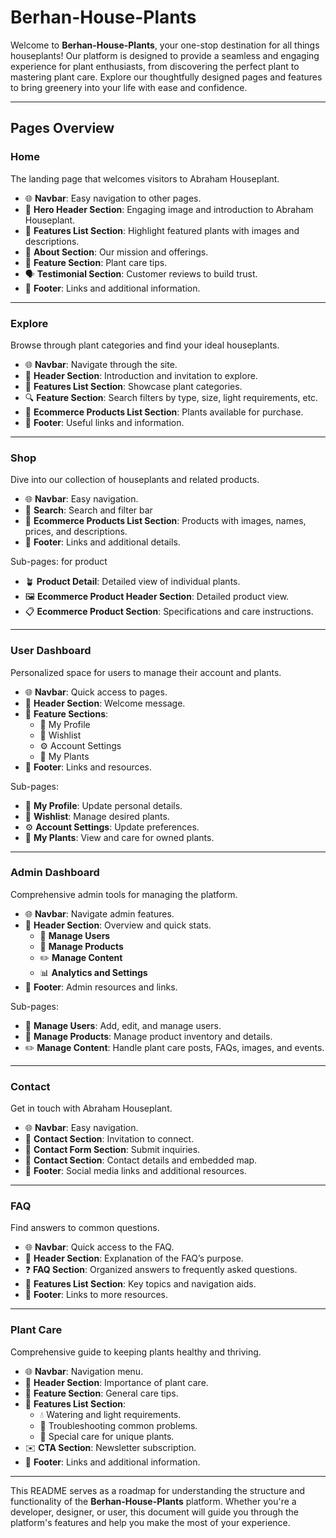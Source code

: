 # Berhan-House-Plants

Welcome to **Berhan-House-Plants**, your one-stop destination for all things houseplants! Our platform is designed to provide a seamless and engaging experience for plant enthusiasts, from discovering the perfect plant to mastering plant care. Explore our thoughtfully designed pages and features to bring greenery into your life with ease and confidence.

---

## Pages Overview

### **Home**

The landing page that welcomes visitors to Abraham Houseplant.

- 🌐 **Navbar**: Easy navigation to other pages.
- 🌟 **Hero Header Section**: Engaging image and introduction to Abraham Houseplant.
- 🌱 **Features List Section**: Highlight featured plants with images and descriptions.
- 🏡 **About Section**: Our mission and offerings.
- 🌿 **Feature Section**: Plant care tips.
- 🗣️ **Testimonial Section**: Customer reviews to build trust.
- 🔗 **Footer**: Links and additional information.

---

### **Explore**

Browse through plant categories and find your ideal houseplants.

- 🌐 **Navbar**: Navigate through the site.
- 🌟 **Header Section**: Introduction and invitation to explore.
- 🌱 **Features List Section**: Showcase plant categories.
- 🔍 **Feature Section**: Search filters by type, size, light requirements, etc.
- 🛒 **Ecommerce Products List Section**: Plants available for purchase.
- 🔗 **Footer**: Useful links and information.

---

### **Shop**

Dive into our collection of houseplants and related products.

- 🌐 **Navbar**: Easy navigation.
- 🛒 **Search**: Search and filter bar
- 🛒 **Ecommerce Products List Section**: Products with images, names, prices, and descriptions.
- 🔗 **Footer**: Links and additional details.

Sub-pages: for product

- 🪴 **Product Detail**: Detailed view of individual plants.
- 🖼️ **Ecommerce Product Header Section**: Detailed product view.
- 📋 **Ecommerce Product Section**: Specifications and care instructions.

---

### **User Dashboard**

Personalized space for users to manage their account and plants.

- 🌐 **Navbar**: Quick access to pages.
- 🌟 **Header Section**: Welcome message.
- 📂 **Feature Sections**:
  - 👤 My Profile
  - 💖 Wishlist
  - ⚙️ Account Settings
  - 🌱 My Plants
- 🔗 **Footer**: Links and resources.

Sub-pages:

- 👤 **My Profile**: Update personal details.
- 💖 **Wishlist**: Manage desired plants.
- ⚙️ **Account Settings**: Update preferences.
- 🌱 **My Plants**: View and care for owned plants.

---

### **Admin Dashboard**

Comprehensive admin tools for managing the platform.

- 🌐 **Navbar**: Navigate admin features.
- 🌟 **Header Section**: Overview and quick stats.
  - 👥 **Manage Users**
  - 🛒 **Manage Products**
  - ✏️ **Manage Content**
  - 📊 **Analytics and Settings**
- 🔗 **Footer**: Admin resources and links.

Sub-pages:

- 👥 **Manage Users**: Add, edit, and manage users.
- 🛒 **Manage Products**: Manage product inventory and details.
- ✏️ **Manage Content**: Handle plant care posts, FAQs, images, and events.

---

### **Contact**

Get in touch with Abraham Houseplant.

- 🌐 **Navbar**: Easy navigation.
- 💌 **Contact Section**: Invitation to connect.
- 📝 **Contact Form Section**: Submit inquiries.
- 📍 **Contact Section**: Contact details and embedded map.
- 🔗 **Footer**: Social media links and additional resources.

---

### **FAQ**

Find answers to common questions.

- 🌐 **Navbar**: Quick access to the FAQ.
- 🌟 **Header Section**: Explanation of the FAQ’s purpose.
- ❓ **FAQ Section**: Organized answers to frequently asked questions.
- 📂 **Features List Section**: Key topics and navigation aids.
- 🔗 **Footer**: Links to more resources.

---

### **Plant Care**

Comprehensive guide to keeping plants healthy and thriving.

- 🌐 **Navbar**: Navigation menu.
- 🌟 **Header Section**: Importance of plant care.
- 🌿 **Feature Section**: General care tips.
- 📂 **Features List Section**:
  - 💧 Watering and light requirements.
  - 🐛 Troubleshooting common problems.
  - 🌸 Special care for unique plants.
- ✉️ **CTA Section**: Newsletter subscription.
- 🔗 **Footer**: Links and additional information.

---

This README serves as a roadmap for understanding the structure and functionality of the **Berhan-House-Plants** platform. Whether you're a developer, designer, or user, this document will guide you through the platform's features and help you make the most of your experience.
